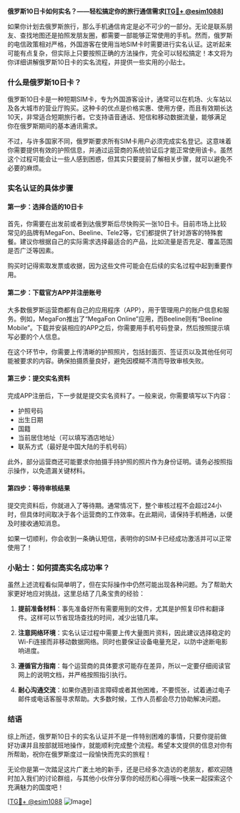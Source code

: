 **俄罗斯10日卡如何实名？——轻松搞定你的旅行通信需求[[TG💪+ @esim1088](https://t.me/s/esim1088)]**

如果你计划去俄罗斯旅行，那么手机通信肯定是必不可少的一部分。无论是联系朋友、查找地图还是拍照发朋友圈，都需要一部能够正常使用的手机。然而，俄罗斯的电信政策相对严格，外国游客在使用当地SIM卡时需要进行实名认证。这听起来可能有点复杂，但实际上只要按照正确的方法操作，完全可以轻松搞定！本文将为你详细讲解俄罗斯10日卡的实名流程，并提供一些实用的小贴士。

### 什么是俄罗斯10日卡？

俄罗斯10日卡是一种短期SIM卡，专为外国游客设计，通常可以在机场、火车站以及各大城市的营业厅购买。这种卡的优点是价格实惠、使用方便，而且有效期长达10天，非常适合短期旅行者。它支持语音通话、短信和移动数据流量，能够满足你在俄罗斯期间的基本通讯需求。

不过，与许多国家不同，俄罗斯要求所有SIM卡用户必须完成实名登记。这意味着你需要提供有效的护照信息，并通过运营商的系统验证后才能正常使用该卡。虽然这个过程可能会让一些人感到困惑，但其实只要提前了解相关步骤，就可以避免不必要的麻烦。

### 实名认证的具体步骤

#### 第一步：选择合适的10日卡
首先，你需要在出发前或者到达俄罗斯后尽快购买一张10日卡。目前市场上比较常见的品牌有MegaFon、Beeline、Tele2等，它们都提供了针对游客的特殊套餐。建议你根据自己的实际需求选择最适合的产品，比如流量是否充足、覆盖范围是否广泛等因素。

购买时记得索取发票或收据，因为这些文件可能会在后续的实名过程中起到重要作用。

#### 第二步：下载官方APP并注册账号
大多数俄罗斯运营商都有自己的应用程序（APP），用于管理用户的账户信息和服务。例如，MegaFon推出了“MegaFon Online”应用，而Beeline则有“Beeline Mobile”。下载并安装相应的APP之后，你需要用手机号码登录，然后按照提示填写必要的个人信息。

在这个环节中，你需要上传清晰的护照照片，包括封面页、签证页以及其他任何可能被要求的内容。确保拍摄质量良好，避免因模糊不清而导致审核失败。

#### 第三步：提交实名资料
完成APP注册后，下一步就是提交实名资料了。一般来说，你需要填写以下内容：
- 护照号码
- 出生日期
- 国籍
- 当前居住地址（可以填写酒店地址）
- 联系方式（最好是中国大陆的手机号码）

此外，部分运营商还可能要求你拍摄手持护照的照片作为身份证明。请务必按照指示操作，以免遗漏关键材料。

#### 第四步：等待审核结果
提交完资料后，你就进入了等待期。通常情况下，整个审核过程不会超过24小时，但具体时间取决于各个运营商的工作效率。在此期间，请保持手机畅通，以便及时接收通知消息。

如果一切顺利，你会收到一条确认短信，表明你的SIM卡已经成功激活并可以正常使用了！

### 小贴士：如何提高实名成功率？

虽然上述流程看似简单明了，但在实际操作中仍然可能出现各种问题。为了帮助大家更好地应对挑战，这里总结了几条宝贵的经验：

1. **提前准备材料**：事先准备好所有需要用到的文件，尤其是护照复印件和翻译件。这样可以节省现场查找的时间，减少出错几率。
   
2. **注意网络环境**：实名认证过程中需要上传大量图片资料，因此建议选择稳定的Wi-Fi连接而非移动数据网络。同时也要保证设备电量充足，以防中途断电影响进度。

3. **遵循官方指南**：每个运营商的具体要求可能存在差异，所以一定要仔细阅读官网上的说明文档，并严格按照指引执行。

4. **耐心沟通交流**：如果你遇到语言障碍或者其他困难，不要慌张，试着通过电子邮件或电话客服寻求帮助。大多数时候，工作人员都会尽力协助解决问题。

### 结语

综上所述，俄罗斯10日卡的实名认证并不是一件特别困难的事情，只要你提前做好功课并且按部就班地操作，就能顺利完成整个流程。希望本文提供的信息对你有所帮助，祝你在俄罗斯度过一段愉快而充实的旅程！

无论你是第一次踏足这片广袤土地的新手，还是已经多次造访的老朋友，都欢迎随时加入我们的讨论群组，与其他小伙伴分享你的经历和心得哦～快来一起探索这个充满魅力的国度吧！

[[TG💪+ @esim1088](https://t.me/s/esim1088) ![Image](https://i.postimg.cc/4NQfJmqS/Snipaste-2025-05-13-00-14-12.png)]